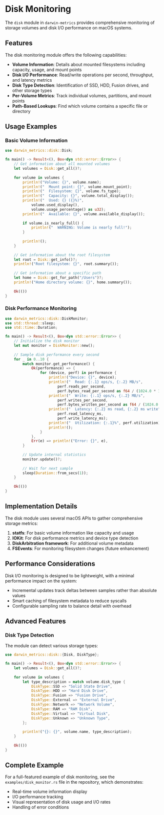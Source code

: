 # Disk Monitoring

The `disk` module in `darwin-metrics` provides comprehensive monitoring of storage volumes and disk I/O performance on macOS systems.

## Features

The disk monitoring module offers the following capabilities:

- **Volume Information**: Details about mounted filesystems including capacity, usage, and mount points
- **Disk I/O Performance**: Read/write operations per second, throughput, and latency metrics
- **Disk Type Detection**: Identification of SSD, HDD, Fusion drives, and other storage types
- **Per-Volume Metrics**: Track individual volumes, partitions, and mount points
- **Path-Based Lookups**: Find which volume contains a specific file or directory

## Usage Examples

### Basic Volume Information

```rust
use darwin_metrics::disk::Disk;

fn main() -> Result<(), Box<dyn std::error::Error>> {
    // Get information about all mounted volumes
    let volumes = Disk::get_all()?;
    
    for volume in volumes {
        println!("Volume: {}", volume.name);
        println!("  Mount point: {}", volume.mount_point);
        println!("  Filesystem: {}", volume.fs_type);
        println!("  Capacity: {}", volume.total_display());
        println!("  Used: {} ({}%)", 
            volume.used_display(), 
            volume.usage_percentage() as u32);
        println!("  Available: {}", volume.available_display());
        
        if volume.is_nearly_full() {
            println!("  WARNING: Volume is nearly full!");
        }
        
        println!();
    }
    
    // Get information about the root filesystem
    let root = Disk::get_info()?;
    println!("Root filesystem: {}", root.summary());
    
    // Get information about a specific path
    let home = Disk::get_for_path("/Users")?;
    println!("Home directory volume: {}", home.summary());
    
    Ok(())
}
```

### Disk Performance Monitoring

```rust
use darwin_metrics::disk::DiskMonitor;
use std::thread::sleep;
use std::time::Duration;

fn main() -> Result<(), Box<dyn std::error::Error>> {
    // Initialize the disk monitor
    let mut monitor = DiskMonitor::new();
    
    // Sample disk performance every second
    for _ in 0..10 {
        match monitor.get_performance() {
            Ok(performance) => {
                for (device, perf) in performance {
                    println!("Device: {}", device);
                    println!("  Read: {:.1} ops/s, {:.2} MB/s", 
                        perf.reads_per_second,
                        perf.bytes_read_per_second as f64 / (1024.0 * 1024.0));
                    println!("  Write: {:.1} ops/s, {:.2} MB/s", 
                        perf.writes_per_second,
                        perf.bytes_written_per_second as f64 / (1024.0 * 1024.0));
                    println!("  Latency: {:.2} ms read, {:.2} ms write", 
                        perf.read_latency_ms,
                        perf.write_latency_ms);
                    println!("  Utilization: {:.1}%", perf.utilization);
                    println!();
                }
            },
            Err(e) => println!("Error: {}", e),
        }
        
        // Update internal statistics 
        monitor.update()?;
        
        // Wait for next sample
        sleep(Duration::from_secs(1));
    }
    
    Ok(())
}
```

## Implementation Details

The disk module uses several macOS APIs to gather comprehensive storage metrics:

1. **statfs**: For basic volume information like capacity and usage
2. **IOKit**: For disk performance metrics and device type detection
3. **DiskArbitration framework**: For additional volume metadata
4. **FSEvents**: For monitoring filesystem changes (future enhancement)

## Performance Considerations

Disk I/O monitoring is designed to be lightweight, with a minimal performance impact on the system:

- Incremental updates track deltas between samples rather than absolute values
- Smart caching of filesystem metadata to reduce syscalls
- Configurable sampling rate to balance detail with overhead

## Advanced Features

### Disk Type Detection

The module can detect various storage types:

```rust
use darwin_metrics::disk::{Disk, DiskType};

fn main() -> Result<(), Box<dyn std::error::Error>> {
    let volumes = Disk::get_all()?;
    
    for volume in volumes {
        let type_description = match volume.disk_type {
            DiskType::SSD => "Solid State Drive",
            DiskType::HDD => "Hard Disk Drive",
            DiskType::Fusion => "Fusion Drive",
            DiskType::External => "External Drive",
            DiskType::Network => "Network Volume",
            DiskType::RAM => "RAM Disk",
            DiskType::Virtual => "Virtual Disk",
            DiskType::Unknown => "Unknown Type",
        };
        
        println!("{}: {}", volume.name, type_description);
    }
    
    Ok(())
}
```

## Complete Example

For a full-featured example of disk monitoring, see the `examples/disk_monitor.rs` file in the repository, which demonstrates:

- Real-time volume information display
- I/O performance tracking
- Visual representation of disk usage and I/O rates
- Handling of error conditions